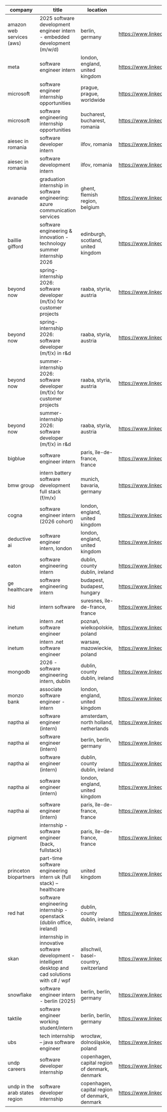 |company|title|location|link|
|---|---|---|---|
|amazon web services (aws)|2025 software development engineer intern - embedded development (m/w/d)|berlin, germany|https://www.linkedin.com/jobs/view/4147788039|
|meta|software engineer intern|london, england, united kingdom|https://www.linkedin.com/jobs/view/4299534674|
|microsoft|software engineer internship opportunities|prague, prague, worldwide|https://www.linkedin.com/jobs/view/4299783374|
|microsoft|software engineering internship opportunities|bucharest, bucharest, romania|https://www.linkedin.com/jobs/view/4302562835|
|aiesec in romania|software developer intern|ilfov, romania|https://www.linkedin.com/jobs/view/4287474475|
|aiesec in romania|software development intern|ilfov, romania|https://www.linkedin.com/jobs/view/4296496856|
|avanade|graduation internship in software engineering: azure communication services|ghent, flemish region, belgium|https://www.linkedin.com/jobs/view/4300720257|
|baillie gifford|software engineering & innovation - technology summer internship 2026|edinburgh, scotland, united kingdom|https://www.linkedin.com/jobs/view/4300639181|
|beyond now|spring-internship 2026: software developer (m/f/x) for customer projects|raaba, styria, austria|https://www.linkedin.com/jobs/view/4301001642|
|beyond now|spring-internship 2026: software developer (m/f/x) in r&d|raaba, styria, austria|https://www.linkedin.com/jobs/view/4300688852|
|beyond now|summer-internship 2026: software developer (m/f/x) for customer projects|raaba, styria, austria|https://www.linkedin.com/jobs/view/4304001477|
|beyond now|summer-internship 2026: software developer (m/f/x) in r&d|raaba, styria, austria|https://www.linkedin.com/jobs/view/4303899459|
|bigblue|software engineer intern|paris, île-de-france, france|https://www.linkedin.com/jobs/view/3575815459|
|bmw group|intern battery software development full stack (f/m/x)|munich, bavaria, germany|https://www.linkedin.com/jobs/view/4300664788|
|cogna|software engineer intern (2026 cohort)|london, england, united kingdom|https://www.linkedin.com/jobs/view/4280783486|
|deductive ai|software engineer intern, london|london, england, united kingdom|https://www.linkedin.com/jobs/view/4085602965|
|eaton|software engineering intern|dublin, county dublin, ireland|https://www.linkedin.com/jobs/view/4291778206|
|ge healthcare|software engineering intern|budapest, budapest, hungary|https://www.linkedin.com/jobs/view/4300035903|
|hid|intern software|suresnes, île-de-france, france|https://www.linkedin.com/jobs/view/4278808223|
|inetum|intern .net software engineer|poznań, wielkopolskie, poland|https://www.linkedin.com/jobs/view/4287941466|
|inetum|intern .net software engineer|warsaw, mazowieckie, poland|https://www.linkedin.com/jobs/view/4303053178|
|mongodb|2026 - software engineering intern, dublin|dublin, county dublin, ireland|https://www.linkedin.com/jobs/view/4299787109|
|monzo bank|associate software engineer - intern|london, england, united kingdom|https://www.linkedin.com/jobs/view/4301309975|
|naptha ai|software engineer (intern)|amsterdam, north holland, netherlands|https://www.linkedin.com/jobs/view/4151316672|
|naptha ai|software engineer (intern)|berlin, berlin, germany|https://www.linkedin.com/jobs/view/4151321449|
|naptha ai|software engineer (intern)|dublin, county dublin, ireland|https://www.linkedin.com/jobs/view/4151323166|
|naptha ai|software engineer (intern)|london, england, united kingdom|https://www.linkedin.com/jobs/view/4151319483|
|naptha ai|software engineer (intern)|paris, île-de-france, france|https://www.linkedin.com/jobs/view/4151316671|
|pigment|internship - software engineer (back, fullstack)|paris, île-de-france, france|https://www.linkedin.com/jobs/view/4303067905|
|princeton biopartners|part-time software engineering intern uk (full stack) – healthcare|united kingdom|https://www.linkedin.com/jobs/view/4289140015|
|red hat|software engineering internship - openstack (dublin office, ireland)|dublin, county dublin, ireland|https://www.linkedin.com/jobs/view/4301193015|
|skan|internship in innovative software development - intelligent desktop and cad solutions with c# / wpf|allschwil, basel-country, switzerland|https://www.linkedin.com/jobs/view/4249169751|
|snowflake|software engineer intern - berlin (2025)|berlin, berlin, germany|https://www.linkedin.com/jobs/view/4205341606|
|taktile|software engineer working student/intern|berlin, berlin, germany|https://www.linkedin.com/jobs/view/4205745296|
|ubs|tech internship – java software engineer|wrocław, dolnośląskie, poland|https://www.linkedin.com/jobs/view/4294891574|
|undp careers|software developer internship|copenhagen, capital region of denmark, denmark|https://www.linkedin.com/jobs/view/4303232813|
|undp in the arab states region|software developer internship|copenhagen, capital region of denmark, denmark|https://www.linkedin.com/jobs/view/4303836192|
